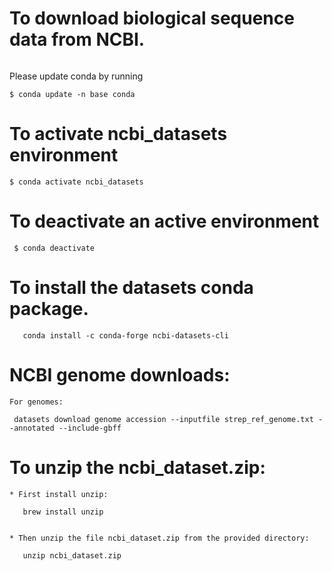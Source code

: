 # To download biological sequence data from NCBI.

```conda create -n ncbi_datasets
```

Please update conda by running

    $ conda update -n base conda


# To activate ncbi_datasets environment

    $ conda activate ncbi_datasets

# To deactivate an active environment

     $ conda deactivate

# To install the datasets conda package.

```
   conda install -c conda-forge ncbi-datasets-cli
```

# NCBI genome downloads:

```
For genomes:

 datasets download genome accession --inputfile strep_ref_genome.txt --annotated --include-gbff
```

# To unzip the ncbi_dataset.zip:

```
* First install unzip:

   brew install unzip


* Then unzip the file ncbi_dataset.zip from the provided directory:

   unzip ncbi_dataset.zip
```
 
  
                             
